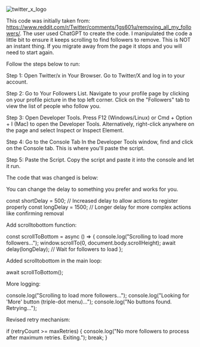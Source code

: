 ![twitter_x_logo](https://github.com/user-attachments/assets/9dcdbe07-a491-4495-9a07-566adf7a2d54)

This code was initially taken from: https://www.reddit.com/r/Twitter/comments/1gs601u/removing_all_my_followers/. The user used ChatGPT to create the code. I manipulated the code a little bit to ensure it keeps scrolling to find followers to remove. This is NOT an instant thing. If you migrate away from the page it stops and you will need to start again.

Follow the steps below to run:

Step 1: Open Twitter/x in Your Browser. Go to Twitter/X and log in to your account.

Step 2: Go to Your Followers List. Navigate to your profile page by clicking on your profile picture in the top left corner. Click on the "Followers" tab to view the list of people who follow you.

Step 3: Open Developer Tools. Press F12 (Windows/Linux) or Cmd + Option + I (Mac) to open the Developer Tools. Alternatively, right-click anywhere on the page and select Inspect or Inspect Element.

Step 4: Go to the Console Tab In the Developer Tools window, find and click on the Console tab. This is where you'll paste the script.

Step 5: Paste the Script. Copy the script and paste it into the console and let it run.

The code that was changed is below:

You can change the delay to something you prefer and works for you.

const shortDelay = 500; // Increased delay to allow actions to register properly
const longDelay = 1500; // Longer delay for more complex actions like confirming removal

Add scrolltobottom function:

const scrollToBottom = async () => {
    console.log("Scrolling to load more followers...");
    window.scrollTo(0, document.body.scrollHeight);
    await delay(longDelay); // Wait for followers to load
};

Added scrolltobottom in the main loop:

await scrollToBottom();

More logging:

console.log("Scrolling to load more followers...");
console.log("Looking for 'More' button (triple-dot menu)...");
console.log("No buttons found. Retrying...");

Revised retry mechanism:

if (retryCount >= maxRetries) {
    console.log("No more followers to process after maximum retries. Exiting.");
    break;
}
